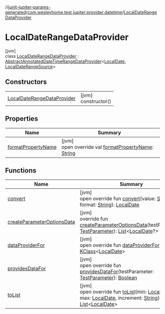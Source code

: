 //[junit-jupiter-params-generated](../../../index.md)/[com.wesleyhome.test.jupiter.provider.datetime](../index.md)/[LocalDateRangeDataProvider](index.md)

# LocalDateRangeDataProvider

[jvm]\
class [LocalDateRangeDataProvider](index.md) : [AbstractAnnotatedDateTimeRangeDataProvider](../-abstract-annotated-date-time-range-data-provider/index.md)&lt;[LocalDate](https://docs.oracle.com/javase/8/docs/api/java/time/LocalDate.html), [LocalDateRangeSource](../../../../annotations/annotations/com.wesleyhome.test.jupiter.annotations.datetime/-local-date-range-source/index.md)&gt;

## Constructors

| | |
|---|---|
| [LocalDateRangeDataProvider](-local-date-range-data-provider.md) | [jvm]<br>constructor() |

## Properties

| Name | Summary |
|---|---|
| [formatPropertyName](format-property-name.md) | [jvm]<br>open override val [formatPropertyName](format-property-name.md): [String](https://kotlinlang.org/api/latest/jvm/stdlib/kotlin/-string/index.html) |

## Functions

| Name | Summary |
|---|---|
| [convert](convert.md) | [jvm]<br>open override fun [convert](convert.md)(value: [String](https://kotlinlang.org/api/latest/jvm/stdlib/kotlin/-string/index.html), format: [String](https://kotlinlang.org/api/latest/jvm/stdlib/kotlin/-string/index.html)): [LocalDate](https://docs.oracle.com/javase/8/docs/api/java/time/LocalDate.html) |
| [createParameterOptionsData](../-abstract-annotated-date-time-range-data-provider/create-parameter-options-data.md) | [jvm]<br>override fun [createParameterOptionsData](../-abstract-annotated-date-time-range-data-provider/create-parameter-options-data.md)(testParameter: [TestParameter](../../com.wesleyhome.test.jupiter.provider/-test-parameter/index.md)): [List](https://kotlinlang.org/api/latest/jvm/stdlib/kotlin.collections/-list/index.html)&lt;[LocalDate](https://docs.oracle.com/javase/8/docs/api/java/time/LocalDate.html)?&gt; |
| [dataProviderFor](../../com.wesleyhome.test.jupiter.provider/-abstract-parameter-data-provider/data-provider-for.md) | [jvm]<br>open override fun [dataProviderFor](../../com.wesleyhome.test.jupiter.provider/-abstract-parameter-data-provider/data-provider-for.md)(): [KClass](https://kotlinlang.org/api/latest/jvm/stdlib/kotlin.reflect/-k-class/index.html)&lt;[LocalDate](https://docs.oracle.com/javase/8/docs/api/java/time/LocalDate.html)&gt; |
| [providesDataFor](../../com.wesleyhome.test.jupiter.provider/-abstract-annotated-parameter-data-provider/provides-data-for.md) | [jvm]<br>open override fun [providesDataFor](../../com.wesleyhome.test.jupiter.provider/-abstract-annotated-parameter-data-provider/provides-data-for.md)(testParameter: [TestParameter](../../com.wesleyhome.test.jupiter.provider/-test-parameter/index.md)): [Boolean](https://kotlinlang.org/api/latest/jvm/stdlib/kotlin/-boolean/index.html) |
| [toList](to-list.md) | [jvm]<br>open override fun [toList](to-list.md)(min: [LocalDate](https://docs.oracle.com/javase/8/docs/api/java/time/LocalDate.html), max: [LocalDate](https://docs.oracle.com/javase/8/docs/api/java/time/LocalDate.html), increment: [String](https://kotlinlang.org/api/latest/jvm/stdlib/kotlin/-string/index.html)): [List](https://kotlinlang.org/api/latest/jvm/stdlib/kotlin.collections/-list/index.html)&lt;[LocalDate](https://docs.oracle.com/javase/8/docs/api/java/time/LocalDate.html)&gt; |

